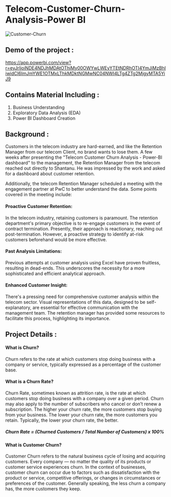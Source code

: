 # Telecom-Customer-Churn-Analysis-Power BI
![Customer-Churn](https://github.com/kriti8303/Telecom-Customer-Churn-Analysis---Power-BI/assets/86372176/dcd1a38d-4f4d-429b-a138-7f5d87dbe04e)

## Demo of the project : 
https://app.powerbi.com/view?r=eyJrIjoiNDE4NDJhMDAtOThiMy00OWYwLWEyYTEtNDRhOTI4YmJiMzBhIiwidCI6ImJmYWE1OTMxLThkMDktNGMwNC04NWI4LTg4ZTg2MjgyMTA5YiJ9

## Contains Material Including : 
1. Business Understanding
2. Exploratory Data Analysis (EDA)
3. Power BI Dashboard Creation

## Background : 
Customers in the telecom industry are hard-earned, and like the Retention Manager from our telecom Client, no brand wants to lose them. A few weeks after presenting the "Telecom Customer Churn Analysis - Power-BI dashboard" to the management, the Retention Manager from the telecom reached out directly to Shantanu. He was impressed by the work and asked for a dashboard about customer retention.

Additionally, the telecom Retention Manager scheduled a meeting with the engagement partner at PwC to better understand the data. Some points covered in the meeting include:

#### Proactive Customer Retention:
In the telecom industry, retaining customers is paramount. The retention department's primary objective is to re-engage customers in the event of contract termination. Presently, their approach is reactionary, reaching out post-termination. However, a proactive strategy to identify at-risk customers beforehand would be more effective.

#### Past Analysis Limitations:
Previous attempts at customer analysis using Excel have proven fruitless, resulting in dead-ends. This underscores the necessity for a more sophisticated and efficient analytical approach.

#### Enhanced Customer Insight:
There's a pressing need for comprehensive customer analysis within the telecom sector. Visual representations of this data, designed to be self-explanatory, are essential for effective communication with the management team. The retention manager has provided some resources to facilitate this process, highlighting its importance.

## Project Details : 

#### What is Churn?
Churn refers to the rate at which customers stop doing business with a company or service, typically expressed as a percentage of the customer base.

#### What is a Churn Rate?
Churn Rate, sometimes known as attrition rate, is the rate at which customers stop doing business with a company over a given period. Churn may also apply to the number of subscribers who cancel or don’t renew a subscription. The higher your churn rate, the more customers stop buying from your business. The lower your churn rate, the more customers you retain. Typically, the lower your churn rate, the better.

##### Churn Rate = (Churned Customers / Total Number of Customers) x 100%

#### What is Customer Churn?
Customer Churn refers to the natural business cycle of losing and acquiring customers. Every company — no matter the quality of its products or customer service experiences churn. In the context of businesses, customer churn can occur due to factors such as dissatisfaction with the product or service, competitive offerings, or changes in circumstances or preferences of the customer. Generally speaking, the less churn a company has, the more customers they keep.





